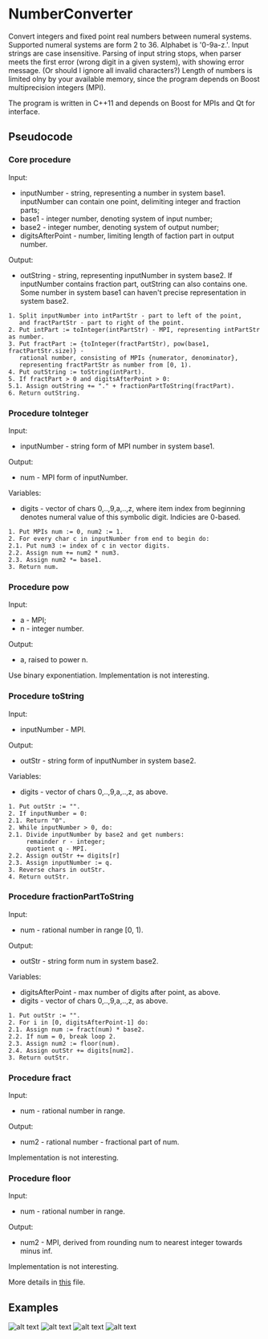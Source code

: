 # NumberConverter
Convert integers and fixed point real numbers between numeral systems. Supported numeral systems are form 2 to 36. Alphabet is '0-9a-z\.'. Input strings are case insensitive. Parsing of input string stops, when parser meets the first error (wrong digit in a given system), with showing error message. (Or should I ignore all invalid characters?) Length of numbers is limited olny by your available memory, since the program depends on Boost multiprecision integers (MPI).

The program is written in C++11 and depends on Boost for MPIs and Qt for interface.

## Pseudocode
### Core procedure
Input: 
- inputNumber - string, representing a number in system base1. inputNumber can contain one point, delimiting integer and fraction parts;
- base1 - integer number, denoting system of input number;
- base2 - integer number, denoting system of output number;
- digitsAfterPoint - number, limiting length of faction part in output number.

Output:
- outString - string, representing inputNumber in system base2. If inputNumber contains fraction part, outString can also contains one.  Some number in system base1 can haven't precise representation in system base2.

```
1. Split inputNumber into intPartStr - part to left of the point, 
   and fractPartStr - part to right of the point.
2. Put intPart := toInteger(intPartStr) - MPI, representing intPartStr as number.
3. Put fractPart := {toInteger(fractPartStr), pow(base1, fractPartStr.size)} - 
   rational number, consisting of MPIs {numerator, denominator}, 
   representing fractPartStr as number from [0, 1).
4. Put outString := toString(intPart).
5. If fractPart > 0 and digitsAfterPoint > 0:
5.1. Assign outString += "." + fractionPartToString(fractPart).
6. Return outString.
```

### Procedure toInteger
Input: 
- inputNumber - string form of MPI number in system base1.

Output:
- num - MPI form of inputNumber.

Variables:
- digits - vector of chars 0,..,9,a,..,z, where item index from beginning denotes numeral value of this symbolic digit. Indicies are 0-based.

```
1. Put MPIs num := 0, num2 := 1.
2. For every char c in inputNumber from end to begin do:
2.1. Put num3 := index of c in vector digits.
2.2. Assign num += num2 * num3.
2.3. Assign num2 *= base1.
3. Return num.
```

### Procedure pow
Input: 
- a - MPI;
- n - integer number.

Output:
- a, raised to power n.

Use binary exponentiation. Implementation is not interesting.

### Procedure toString
Input: 
- inputNumber - MPI.

Output:
- outStr - string form of inputNumber in system base2.

Variables:
- digits - vector of chars 0,..,9,a,..,z, as above.

```
1. Put outStr := "".
2. If inputNumber = 0:
2.1. Return "0".
2. While inputNumber > 0, do:
2.1. Divide inputNumber by base2 and get numbers:
     remainder r - integer;
     quotient q - MPI.
2.2. Assign outStr += digits[r]
2.3. Assign inputNumber := q.
3. Reverse chars in outStr.
4. Return outStr.
```

### Procedure fractionPartToString
Input: 
- num - rational number in range [0, 1).

Output:
- outStr - string form num in system base2.

Variables:
- digitsAfterPoint - max number of digits after point, as above.
- digits - vector of chars 0,..,9,a,..,z, as above.

```
1. Put outStr := "".
2. For i in [0, digitsAfterPoint-1] do:
2.1. Assign num := fract(num) * base2.
2.2. If num = 0, break loop 2.
2.3. Assign num2 := floor(num).
2.4. Assign outStr += digits[num2].
3. Return outStr.
```

### Procedure fract
Input: 
- num - rational number in range.

Output:
- num2 - rational number - fractional part of num.

Implementation is not interesting.

### Procedure floor
Input: 
- num - rational number in range.

Output:
- num2 - MPI, derived from rounding num to nearest integer towards minus inf.

Implementation is not interesting.

More details in [this](NumberConverter.cpp) file.

## Examples
![alt text](examples/example1.png)
![alt text](examples/example2.png)
![alt text](examples/example3.png)
![alt text](examples/example4.png)
